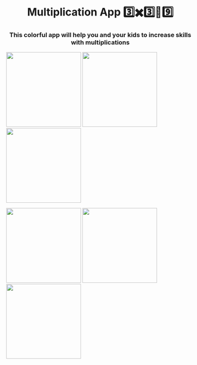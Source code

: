 <h1 align="center">Multiplication App 3️⃣✖️3️⃣🟰9️⃣</h1>
<h3 align="center">This colorful app will help you and your kids to increase skills with multiplications</h3>

<p float="centr">
  <img src="https://i.ibb.co/4s56svF/1.png" width="200" />
  <img src="https://i.ibb.co/ZSXGSqT/2.png" width="200" />
  <img src="https://i.ibb.co/hBtjVPN/3.png" width="200" />
</p>

<p float="left">
  <img src="https://i.ibb.co/PMwDdjR/4.png" width="200" />
  <img src="https://i.ibb.co/s1ZFdtY/5.png" width="200" />
  <img src="https://i.ibb.co/pX7fj1s/6.png" width="200" />
  </p>






